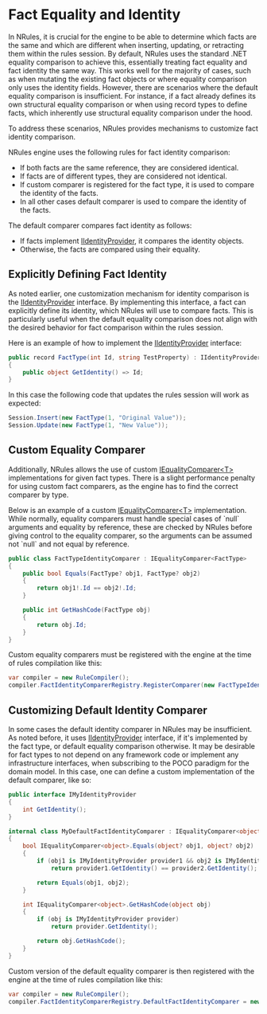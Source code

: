# Fact Equality and Identity

In NRules, it is crucial for the engine to be able to determine which facts are the same and which are different when inserting, updating, or retracting them within the rules session. By default, NRules uses the standard .NET equality comparison to achieve this, essentially treating fact equality and fact identity the same way. This works well for the majority of cases, such as when mutating the existing fact objects or where equality comparison only uses the identity fields. However, there are scenarios where the default equality comparison is insufficient. For instance, if a fact already defines its own structural equality comparison or when using record types to define facts, which inherently use structural equality comparison under the hood.

To address these scenarios, NRules provides mechanisms to customize fact identity comparison.

NRules engine uses the following rules for fact identity comparison:
* If both facts are the same reference, they are considered identical.
* If facts are of different types, they are considered not identical.
* If custom comparer is registered for the fact type, it is used to compare the identity of the facts.
* In all other cases default comparer is used to compare the identity of the facts.

The default comparer compares fact identity as follows:
* If facts implement [IIdentityProvider](xref:NRules.RuleModel.IIdentityProvider), it compares the identity objects.
* Otherwise, the facts are compared using their equality.

## Explicitly Defining Fact Identity

As noted earlier, one customization mechanism for identity comparison is the [IIdentityProvider](xref:NRules.RuleModel.IIdentityProvider) interface. By implementing this interface, a fact can explicitly define its identity, which NRules will use to compare facts. This is particularly useful when the default equality comparison does not align with the desired behavior for fact comparison within the rules session.

Here is an example of how to implement the [IIdentityProvider](xref:NRules.RuleModel.IIdentityProvider) interface:

```c#
public record FactType(int Id, string TestProperty) : IIdentityProvider
{
    public object GetIdentity() => Id;
}
```

In this case the following code that updates the rules session will work as expected:

```c#
Session.Insert(new FactType(1, "Original Value"));
Session.Update(new FactType(1, "New Value"));
```

## Custom Equality Comparer

Additionally, NRules allows the use of custom [IEqualityComparer&lt;T&gt;](xref:System.Collections.Generic.IEqualityComparer`1) implementations for given fact types. There is a slight performance penalty for using custom fact comparers, as the engine has to find the correct comparer by type.

Below is an example of a custom [IEqualityComparer&lt;T&gt;](xref:System.Collections.Generic.IEqualityComparer`1) implementation. While normally, equality comparers must handle special cases of `null` arguments and equality by reference, these are checked by NRules before giving control to the equality comparer, so the arguments can be assumed not `null` and not equal by reference.

```c#
public class FactTypeIdentityComparer : IEqualityComparer<FactType>
{
    public bool Equals(FactType? obj1, FactType? obj2)
    {
        return obj1!.Id == obj2!.Id;
    }

    public int GetHashCode(FactType obj)
    {
        return obj.Id;
    }
}
```

Custom equality comparers must be registered with the engine at the time of rules compilation like this:

```c#
var compiler = new RuleCompiler();
compiler.FactIdentityComparerRegistry.RegisterComparer(new FactTypeIdentityComparer());
```

## Customizing Default Identity Comparer

In some cases the default identity comparer in NRules may be insufficient. As noted before, it uses [IIdentityProvider](xref:NRules.RuleModel.IIdentityProvider) interface, if it's implemented by the fact type, or default equality comparison otherwise. It may be desirable for fact types to not depend on any framework code or implement any infrastructure interfaces, when subscribing to the POCO paradigm for the domain model. In this case, one can define a custom implementation of the default comparer, like so:

```c#
public interface IMyIdentityProvider
{
    int GetIdentity();
}

internal class MyDefaultFactIdentityComparer : IEqualityComparer<object>
{
    bool IEqualityComparer<object>.Equals(object? obj1, object? obj2)
    {
        if (obj1 is IMyIdentityProvider provider1 && obj2 is IMyIdentityProvider provider2)
            return provider1.GetIdentity() == provider2.GetIdentity();

        return Equals(obj1, obj2);
    }

    int IEqualityComparer<object>.GetHashCode(object obj)
    {
        if (obj is IMyIdentityProvider provider)
            return provider.GetIdentity();

        return obj.GetHashCode();
    }
}
```

Custom version of the default equality comparer is then registered with the engine at the time of rules compilation like this:

```c#
var compiler = new RuleCompiler();
compiler.FactIdentityComparerRegistry.DefaultFactIdentityComparer = new MyDefaultFactIdentityComparer();
```